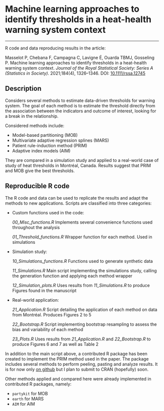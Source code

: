 # Machine learning approaches to identify thresholds in a heat-health warning system context
---

R code and data reproducing results in the article:

Masselot P, Chebana F, Campagna C, Lavigne É, Ouarda TBMJ, Gosseling P. Machine learning approaches to identify thresholds in a heat-health warning system context. *Journal of the Royal Statistical Society: Series A (Statistics in Society)*. 2021;184(4), 1326–1346. DOI: [10.1111/rssa.12745](https://doi.org/10.1111/rssa.12745)

## Description

Considers several methods to estimate data-driven thresholds for warning system. The goal of each method is to estimate the threshold directly from the association between the indicators and outcome of interest, looking for a break in the relationship.

Considered methods include:

- Model-based partitioning (MOB)
- Multivariate adaptive regression splines (MARS)
- Patient rule-induction method (PRIM)
- Adaptive index models (AIM)

They are compared in a simulation study and applied to a real-world case of study of heat thresholds in Montréal, Canada. Results suggest that PRIM and MOB give the best thresholds.

## Reproducible R code

The R code and data can be used to replicate the results and adapt the methods to new applications. Scripts are classified into three categories:

- Custom functions used in the code:

  *00_Misc_functions.R* Implements several convenience functions used throughout the analysis
  
  *01_Threshold_functions.R* Wrapper function for each method. Used in simulations
  
- Simulation study:

  *10_Simulations_functions.R* Functions used to generate synthetic data
  
  *11_Simulations.R* Main script implementing the simulations study, calling the generation function and applying each method wrapper
  
  *12_Simulation_plots.R* Uses results from *11_Simulations.R* to produce Figures found in the manuscript
  
- Real-world application:

  *21_Application.R* Script detailing the application of each method on data from Montréal. Produces Figures 2 to 5
  
  *22_Bootstrap.R* Script implementing bootstrap resampling to assess the bias and variability of each method
  
  *23_Plots.R* Uses results from *21_Application.R* and *22_Bootstrap.R* to produce Figures 6 and 7 as well as Table 2

In addition to the main script above, a contributed R package has been created to implement the PRIM method used in the paper. The package includes several methods to perform peeling, pasting and analyze results. It is for now only [on github](https://github.com/PierreMasselot/primr) but I plan to submit to CRAN (hopefully) soon.

Other methods applied and compared here were already implemented in contributed R packages, namely:

- `partykit` for MOB
- `earth` for MARS
- `AIM` for AIM
